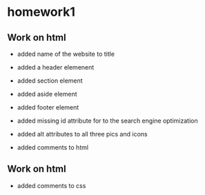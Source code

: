 # homework1

## Work on html

- added name of the website to title

- added a header elemenent

- added section element

- added aside element

- added footer element

- added missing id attribute for to the search engine optimization

- added alt attributes to all three pics and icons

- added comments to html

## Work on html

- added comments to css

